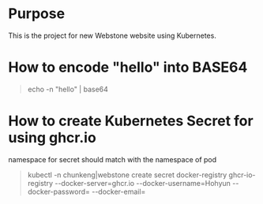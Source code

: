 # Purpose

This is the project for new Webstone website using Kubernetes.

# How to encode "hello" into BASE64

> echo -n "hello" | base64

# How to create Kubernetes Secret for using ghcr.io

namespace for secret should match with the namespace of pod

> kubectl -n chunkeng|webstone create secret docker-registry ghcr-io-registry
>   --docker-server=ghcr.io
>   --docker-username=Hohyun
>   --docker-password=<password>
>   --docker-email=<email>

